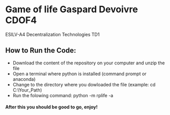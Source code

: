 # Game of life  Gaspard Devoivre CDOF4
ESILV-A4 Decentralization Technologies TD1

## How to Run the Code:
- Download the content of the repository on your computer and unzip the file
- Open a terminal where python is installed (command prompt or anaconda)
- Change to the directory where you dowloaded the file (example: cd C:\Your_Path)
- Run the folowing command: python -m rplife -a
#### After this you should be good to go, enjoy!

